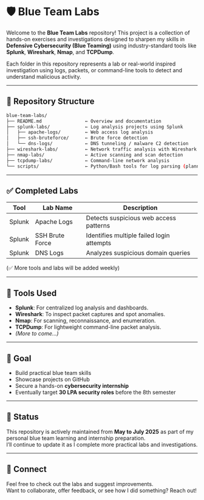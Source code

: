 # 🛡️ Blue Team Labs

Welcome to the **Blue Team Labs** repository! This project is a collection of hands-on exercises and investigations designed to sharpen my skills in **Defensive Cybersecurity (Blue Teaming)** using industry-standard tools like **Splunk**, **Wireshark**, **Nmap**, and **TCPDump**.

Each folder in this repository represents a lab or real-world inspired investigation using logs, packets, or command-line tools to detect and understand malicious activity.

---

## 📁 Repository Structure

```bash
blue-team-labs/
├── README.md                ← Overview and documentation
├── splunk-labs/             ← Log analysis projects using Splunk
│   ├── apache-logs/         ← Web access log analysis
│   ├── ssh-bruteforce/      ← Brute force detection
│   └── dns-logs/            ← DNS tunneling / malware C2 detection
├── wireshark-labs/          ← Network traffic analysis with Wireshark
├── nmap-labs/               ← Active scanning and scan detection
├── tcpdump-labs/            ← Command-line network analysis
└── scripts/                 ← Python/Bash tools for log parsing (planned)
```

---

## ✅ Completed Labs

| Tool        | Lab Name            | Description                                     |
|-------------|---------------------|-------------------------------------------------|
| Splunk      | Apache Logs         | Detects suspicious web access patterns          |
| Splunk      | SSH Brute Force     | Identifies multiple failed login attempts       |
| Splunk      | DNS Logs            | Analyzes suspicious domain queries              |

(✅ More tools and labs will be added weekly)

---

## 🧰 Tools Used

- **Splunk**: For centralized log analysis and dashboards.
- **Wireshark**: To inspect packet captures and spot anomalies.
- **Nmap**: For scanning, reconnaissance, and enumeration.
- **TCPDump**: For lightweight command-line packet analysis.
- *(More to come...)*

---

## 📌 Goal

- Build practical blue team skills
- Showcase projects on GitHub
- Secure a hands-on **cybersecurity internship**
- Eventually target **30 LPA security roles** before the 8th semester

---

## 📆 Status

This repository is actively maintained from **May to July 2025** as part of my personal blue team learning and internship preparation.  
I’ll continue to update it as I complete more practical labs and investigations.

---

## 🤝 Connect

Feel free to check out the labs and suggest improvements.  
Want to collaborate, offer feedback, or see how I did something? Reach out!
